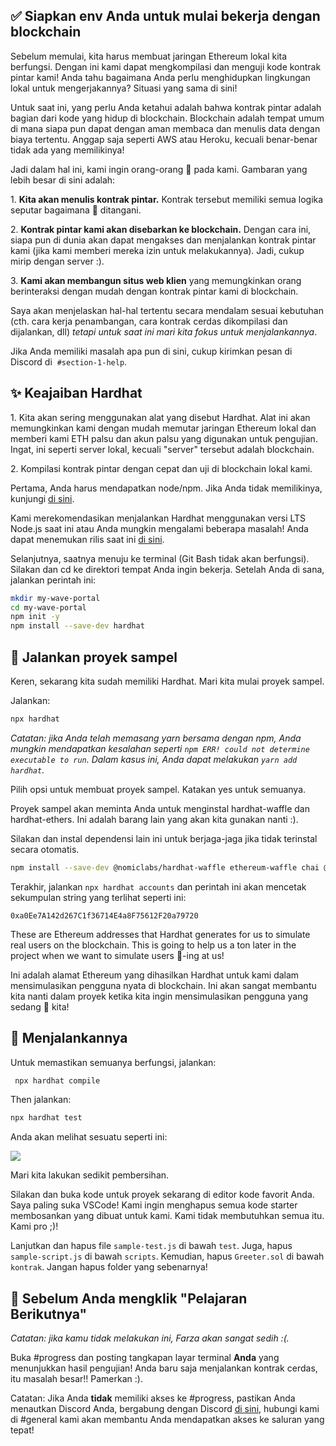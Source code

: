 ## ✅ Siapkan env Anda untuk mulai bekerja dengan blockchain

Sebelum memulai, kita harus membuat jaringan Ethereum lokal kita berfungsi. Dengan ini kami dapat mengkompilasi dan menguji kode kontrak pintar kami! Anda tahu bagaimana Anda perlu menghidupkan lingkungan lokal untuk mengerjakannya? Situasi yang sama di sini!

Untuk saat ini, yang perlu Anda ketahui adalah bahwa kontrak pintar adalah bagian dari kode yang hidup di blockchain. Blockchain adalah tempat umum di mana siapa pun dapat dengan aman membaca dan menulis data dengan biaya tertentu. Anggap saja seperti AWS atau Heroku, kecuali benar-benar tidak ada yang memilikinya!

Jadi dalam hal ini, kami ingin orang-orang 👋 pada kami. Gambaran yang lebih besar di sini adalah:

1\. **Kita akan menulis kontrak pintar.** Kontrak tersebut memiliki semua logika seputar bagaimana 👋 ditangani.

2\. **Kontrak pintar kami akan disebarkan ke blockchain.** Dengan cara ini, siapa pun di dunia akan dapat mengakses dan menjalankan kontrak pintar kami (jika kami memberi mereka izin untuk melakukannya). Jadi, cukup mirip dengan server :).

3\. **Kami akan membangun situs web klien** yang memungkinkan orang berinteraksi dengan mudah dengan kontrak pintar kami di blockchain.

Saya akan menjelaskan hal-hal tertentu secara mendalam sesuai kebutuhan (cth. cara kerja penambangan, cara kontrak cerdas dikompilasi dan dijalankan, dll) *tetapi untuk saat ini mari kita fokus untuk menjalankannya*.

Jika Anda memiliki masalah apa pun di sini, cukup kirimkan pesan di Discord di  `#section-1-help`.

## ✨ Keajaiban Hardhat

1\. Kita akan sering menggunakan alat yang disebut Hardhat. Alat ini akan memungkinkan kami dengan mudah memutar jaringan Ethereum lokal dan memberi kami ETH palsu dan akun palsu yang digunakan untuk pengujian. Ingat, ini seperti server lokal, kecuali "server" tersebut adalah blockchain.

2\. Kompilasi kontrak pintar dengan cepat dan uji di blockchain lokal kami.

Pertama, Anda harus mendapatkan node/npm. Jika Anda tidak memilikinya, kunjungi [di sini](https://hardhat.org/tutorial/setting-up-the-environment.html).

Kami merekomendasikan menjalankan Hardhat menggunakan versi LTS Node.js saat ini atau Anda mungkin mengalami beberapa masalah! Anda dapat menemukan rilis saat ini [di sini](https://nodejs.org/en/about/releases/).

Selanjutnya, saatnya menuju ke terminal (Git Bash tidak akan berfungsi). Silakan dan cd ke direktori tempat Anda ingin bekerja. Setelah Anda di sana, jalankan perintah ini:

```bash
mkdir my-wave-portal
cd my-wave-portal
npm init -y
npm install --save-dev hardhat
```

## 👏 Jalankan proyek sampel

Keren, sekarang kita sudah memiliki Hardhat. Mari kita mulai proyek sampel.

Jalankan:

```bash
npx hardhat
```

*Catatan: jika Anda telah memasang yarn bersama dengan npm, Anda mungkin mendapatkan kesalahan seperti `npm ERR! could not determine executable to run`. Dalam kasus ini, Anda dapat melakukan `yarn add hardhat`.*

Pilih opsi untuk membuat proyek sampel. Katakan yes untuk semuanya.

Proyek sampel akan meminta Anda untuk menginstal hardhat-waffle dan hardhat-ethers. Ini adalah barang lain yang akan kita gunakan nanti :).

Silakan dan instal dependensi lain ini untuk berjaga-jaga jika tidak terinstal secara otomatis.

```bash
npm install --save-dev @nomiclabs/hardhat-waffle ethereum-waffle chai @nomiclabs/hardhat-ethers ethers
```

Terakhir, jalankan `npx hardhat accounts` dan perintah ini akan mencetak sekumpulan string yang terlihat seperti ini:

`0xa0Ee7A142d267C1f36714E4a8F75612F20a79720`

These are Ethereum addresses that Hardhat generates for us to simulate real users on the blockchain. This is going to help us a ton later in the project when we want to simulate users 👋-ing at us!

Ini adalah alamat Ethereum yang dihasilkan Hardhat untuk kami dalam mensimulasikan pengguna nyata di blockchain. Ini akan sangat membantu kita nanti dalam proyek ketika kita ingin mensimulasikan pengguna yang sedang 👋 kita!

## 🌟 Menjalankannya

Untuk memastikan semuanya berfungsi, jalankan:

```bash
 npx hardhat compile
```
Then jalankan:

```bash
npx hardhat test
```

Anda akan melihat sesuatu seperti ini:

![](https://i.imgur.com/rjPvls0.png)

Mari kita lakukan sedikit pembersihan.

Silakan dan buka kode untuk proyek sekarang di editor kode favorit Anda. Saya paling suka VSCode! Kami ingin menghapus semua kode starter membosankan yang dibuat untuk kami. Kami tidak membutuhkan semua itu. Kami pro ;)!

Lanjutkan dan hapus file `sample-test.js` di bawah `test`. Juga, hapus `sample-script.js` di bawah `scripts`. Kemudian, hapus `Greeter.sol` di bawah `kontrak`. Jangan hapus folder yang sebenarnya!

## 🚨 Sebelum Anda mengklik "Pelajaran Berikutnya"

*Catatan: jika kamu tidak melakukan ini, Farza akan sangat sedih :(.*

Buka #progress dan posting tangkapan layar terminal **Anda** yang menunjukkan hasil pengujian! Anda baru saja menjalankan kontrak cerdas, itu masalah besar!! Pamerkan :).

Catatan: Jika Anda **tidak** memiliki akses ke #progress, pastikan Anda menautkan Discord Anda, bergabung dengan Discord [di sini](https://discord.gg/mXDqs6Ubcc), hubungi kami di #general kami akan membantu Anda mendapatkan akses ke saluran yang tepat!

